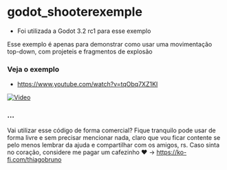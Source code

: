 # godot_shooterexemple

- Foi utilizada a Godot 3.2 rc1 para esse exemplo

Esse exemplo é apenas para demonstrar como usar uma movimentação top-down, com projeteis e fragmentos de explosão 

### Veja o exemplo
- https://www.youtube.com/watch?v=tqObq7XZ1KI

[![Video](https://img.youtube.com/vi/DcmPG1DILh0/0.jpg)](https://www.youtube.com/watch?v=DcmPG1DILh0)

### ...
Vai utilizar esse código de forma comercial? Fique tranquilo pode usar de forma livre e sem precisar mencionar nada, claro que vou ficar contente se pelo menos lembrar da ajuda e compartilhar com os amigos, rs. Caso sinta no coração, considere me pagar um cafezinho :heart: -> https://ko-fi.com/thiagobruno



